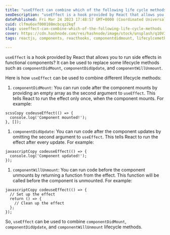 ```yaml
---
title: "useEffect can combine which of the following life cycle methods"
seoDescription: "useEffect is a hook provided by React that allows you to run side effects in functional components? It can be used to replace some lifecycle methods such as"
datePublished: Fri Mar 24 2023 17:48:57 GMT+0000 (Coordinated Universal Time)
cuid: clfmu6oxf000108mcbcqz2kqf
slug: useeffect-can-combine-which-of-the-following-life-cycle-methods
cover: https://cdn.hashnode.com/res/hashnode/image/stock/unsplash/q10VITrVYUM/upload/b25da3d800aba9714395786c82901d9d.jpeg
tags: reactjs, components, reacthooks, componentdidmount, lifecylcemethods

---
```


`useEffect` is a hook provided by React that allows you to run side effects in functional components? It can be used to replace some lifecycle methods such as `componentDidMount`, `componentDidUpdate`, and `componentWillUnmount`.

Here is how `useEffect` can be used to combine different lifecycle methods:

1. `componentDidMount`: You can run code after the component mounts by providing an empty array as the second argument to `useEffect`. This tells React to run the effect only once, when the component mounts. For example:
    

```plaintext
scssCopy codeuseEffect(() => {
  console.log('Component mounted!');
}, []);
```

1. `componentDidUpdate`: You can run code after the component updates by omitting the second argument to `useEffect`. This tells React to run the effect after every update. For example:
    

```plaintext
javascriptCopy codeuseEffect(() => {
  console.log('Component updated!');
});
```

1. `componentWillUnmount`: You can run code before the component unmounts by returning a function from the effect. This function will be called before the component is unmounted. For example:
    

```plaintext
javascriptCopy codeuseEffect(() => {
  // Set up the effect
  return () => {
    // Clean up the effect
  };
});
```

So, `useEffect` can be used to combine `componentDidMount`, `componentDidUpdate`, and `componentWillUnmount` lifecycle methods.